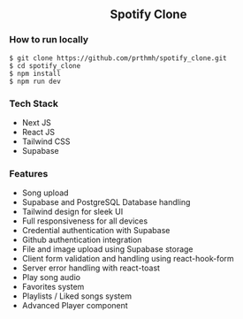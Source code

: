 ## <p style="text-align:center;">Spotify Clone</p>
### How to run locally
```
$ git clone https://github.com/prthmh/spotify_clone.git
$ cd spotify_clone
$ npm install
$ npm run dev
```
### Tech Stack
- Next JS
- React JS
- Tailwind CSS
- Supabase

### Features
- Song upload
- Supabase and PostgreSQL Database handling
- Tailwind design for sleek UI
- Full responsiveness for all devices
- Credential authentication with Supabase
- Github authentication integration
- File and image upload using Supabase storage
- Client form validation and handling using react-hook-form
- Server error handling with react-toast
- Play song audio
- Favorites system
- Playlists / Liked songs system
- Advanced Player component


